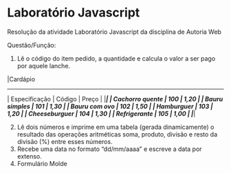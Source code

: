 # Laboratório Javascript
Resolução da atividade Laboratório Javascript da disciplina de Autoria Web

Questão/Função:

1.  Lê o código do item pedido, a quantidade e calcula o valor a ser pago por aquele lanche.
  
  |Cardápio
   _______________________________________
  | Especificação     | Código  | Preço   |
  |_______________________________________|
  | Cachorro quente   | 100     | 1,20    |
  | Bauru simples     | 101     | 1,30    |
  | Bauru com ovo     | 102     | 1,50    |
  | Hamburguer        | 103     | 1,20    |
  | Cheeseburguer     | 104     | 1,30    |
  | Refrigerante      | 105     | 1,00    |
  |_______________________________________|
  
2.  Lê dois números e imprime em uma tabela (gerada dinamicamente) o resultado das operações aritméticas soma, produto, divisão e resto da divisão (%) entre esses números.
3.  Recebe uma data no formato “dd/mm/aaaa” e escreve a data por extenso.
4.  Formulário
    Molde
